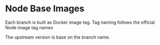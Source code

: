   # Node Base Images

Each branch is built as Docker image tag. 
Tag naming follows the official Node image tag names

The upstream version is base on the branch name.